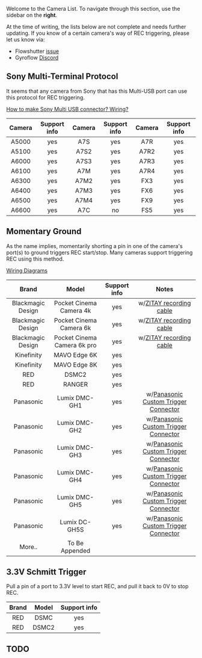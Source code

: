 Welcome to the Camera List. To navigate through this section, use the sidebar on the **right**.

At the time of writing, the lists below are not complete and needs further updating. If you know of a certain camera's way of REC triggering, please let us know via:

- Flowshutter [issue](https://github.com/gyroflow/flowshutter/issues/82)
- Gyroflow [Discord](https://discord.gg/WfxZZXjpke)

## Sony Multi-Terminal Protocol

It seems that any camera from Sony that has this Multi-USB port can use this protocol for REC triggering.

[How to make Sony Multi USB connector? Wiring?](wiring.md#sony-multi-usb)

| Camera | Support info | Camera | Support info | Camera | Support info |
| :---: | :---: | :---: | :---: | :---: | :---: |
| A5000 |  yes  |  A7S  |  yes  |  A7R  |  yes  |
| A5100 |  yes  | A7S2  |  yes  | A7R2  |  yes  |
| A6000 |  yes  | A7S3  |  yes  | A7R3  |  yes  |
| A6100 |  yes  |  A7M  |  yes  | A7R4  |  yes  |
| A6300 |  yes  | A7M2  |  yes  |  FX3  |  yes  |
| A6400 |  yes  | A7M3  |  yes  |  FX6  |  yes  |
| A6500 |  yes  | A7M4  |  yes  |  FX9  |  yes  |
| A6600 |  yes  |  A7C  |   no  |  FS5  |  yes  |

## Momentary Ground

As the name implies, momentarily shorting a pin in one of the camera's port(s) to ground triggers REC start/stop. Many cameras support triggering REC using this method.

[Wiring Diagrams](wiring.md#momentary-ground)

| Brand | Model | Support info | Notes | 
| :---: | :---: | :---: | :---: |
| Blackmagic Design | Pocket Cinema Camera 4k | yes | w/[ZITAY recording cable](wiring.md#bmpcc-4k6k6k-pro-recording-cable-zitay) |
| Blackmagic Design | Pocket Cinema Camera 6k | yes | w/[ZITAY recording cable](wiring.md#bmpcc-4k6k6k-pro-recording-cable-zitay) |
| Blackmagic Design | Pocket Cinema Camera 6k pro | yes | w/[ZITAY recording cable](wiring.md#bmpcc-4k6k6k-pro-recording-cable-zitay) |
| Kinefinity | MAVO Edge 6K | yes |
| Kinefinity | MAVO Edge 8K | yes |
| RED | DSMC2 | yes |
| RED | RANGER | yes |
| Panasonic | Lumix DMC-GH1 | yes | w/[Panasonic Custom Trigger Connector](wiring.md#panasonic-lumix-remote-connector) |
| Panasonic | Lumix DMC-GH2 | yes | w/[Panasonic Custom Trigger Connector](wiring.md#panasonic-lumix-remote-connector) |
| Panasonic | Lumix DMC-GH3 | yes | w/[Panasonic Custom Trigger Connector](wiring.md#panasonic-lumix-remote-connector) |
| Panasonic | Lumix DMC-GH4 | yes | w/[Panasonic Custom Trigger Connector](wiring.md#panasonic-lumix-remote-connector) |
| Panasonic | Lumix DMC-GH5 | yes | w/[Panasonic Custom Trigger Connector](wiring.md#panasonic-lumix-remote-connector) |
| Panasonic | Lumix DC-GH5S | yes | w/[Panasonic Custom Trigger Connector](wiring.md#panasonic-lumix-remote-connector) |
| More.. | To Be Appended | |


## 3.3V Schmitt Trigger

Pull a pin of a port to 3.3V level to start REC, and pull it back to 0V to stop REC.

| Brand | Model | Support info |
| :---: | :---: | :---: |
| RED | DSMC | yes |
| RED | DSMC2 | yes |

## TODO